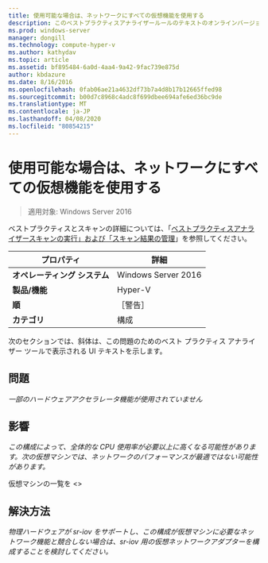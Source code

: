 ```yaml
---
title: 使用可能な場合は、ネットワークにすべての仮想機能を使用する
description: このベストプラクティスアナライザールールのテキストのオンラインバージョン。
ms.prod: windows-server
manager: dongill
ms.technology: compute-hyper-v
ms.author: kathydav
ms.topic: article
ms.assetid: bf895484-6a0d-4aa4-9a42-9fac739e875d
author: kbdazure
ms.date: 8/16/2016
ms.openlocfilehash: 0fab06ae21a4632df73b7a4d8b17b12665ffed98
ms.sourcegitcommit: b00d7c8968c4adc8f699dbee694afe6ed36bc9de
ms.translationtype: MT
ms.contentlocale: ja-JP
ms.lasthandoff: 04/08/2020
ms.locfileid: "80854215"
---
```

# <a name="use-all-virtual-functions-for-networking-when-they-are-available"></a>使用可能な場合は、ネットワークにすべての仮想機能を使用する

>適用対象: Windows Server 2016

ベストプラクティスとスキャンの詳細については、「[ベストプラクティスアナライザースキャンの実行」および「スキャン結果の管理](https://go.microsoft.com/fwlink/p/?LinkID=223177)」を参照してください。  
  
|プロパティ|詳細|  
|-|-|  
|**オペレーティング システム**|Windows Server 2016|  
|**製品/機能**|Hyper-V|  
|**順**|［警告］|  
|**カテゴリ**|構成|  
  
次のセクションでは、斜体は、この問題のためのベスト プラクティス アナライザー ツールで表示される UI テキストを示します。  
  
## <a name="issue"></a>問題  
*一部のハードウェアアクセラレータ機能が使用されていません*  
  
## <a name="impact"></a>影響  
*この構成によって、全体的な CPU 使用率が必要以上に高くなる可能性があります。次の仮想マシンでは、ネットワークのパフォーマンスが最適ではない可能性があります。*  
  
仮想マシンの一覧を \<>  
  
## <a name="resolution"></a>解決方法  
*物理ハードウェアが sr-iov をサポートし、この構成が仮想マシンに必要なネットワーク機能と競合しない場合は、sr-iov 用の仮想ネットワークアダプターを構成することを検討してください。*  
  


